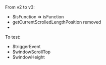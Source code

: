 
From v2 to v3:
- $isFunction => isFunction
- getCurrentScrolledLengthPosition removed
- 

To test:
- $triggerEvent
- $windowScrollTop
- $windowHeight

